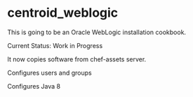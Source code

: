 # centroid_weblogic

This is going to be an Oracle WebLogic installation cookbook.

Current Status: Work in Progress

It now copies software from chef-assets server.

Configures users and groups

Configures Java 8
